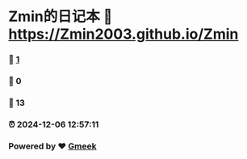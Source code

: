 # Zmin的日记本 :link: https://Zmin2003.github.io/Zmin 
### :page_facing_up: [1](https://Zmin2003.github.io/Zmin/tag.html) 
### :speech_balloon: 0 
### :hibiscus: 13 
### :alarm_clock: 2024-12-06 12:57:11 
### Powered by :heart: [Gmeek](https://github.com/Meekdai/Gmeek)
